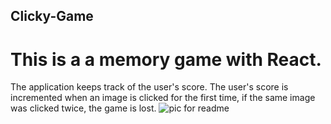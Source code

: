 ## Clicky-Game
# This is a a memory game with React. 
The application keeps track of the user's score. The user's score is incremented when an image is clicked for the first time, if the same image was clicked twice, the game is lost.
<img src="pic.png" alt="pic for readme" />
